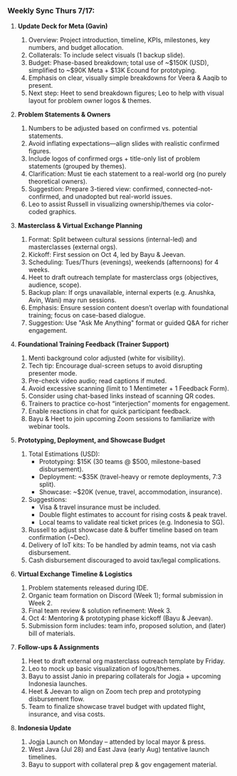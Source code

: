 ### Weekly Sync Thurs 7/17:

1. **Update Deck for Meta (Gavin)**
   1. Overview: Project introduction, timeline, KPIs, milestones, key numbers, and budget allocation.
   2. Collaterals: To include select visuals (1 backup slide).
   3. Budget: Phase-based breakdown; total use of \~\$150K (USD), simplified to \~\$90K Meta + \$13K Ecound for prototyping.
   4. Emphasis on clear, visually simple breakdowns for Veera & Aaqib to present.
   5. Next step: Heet to send breakdown figures; Leo to help with visual layout for problem owner logos & themes.

2. **Problem Statements & Owners**
   1. Numbers to be adjusted based on confirmed vs. potential statements.
   2. Avoid inflating expectations—align slides with realistic confirmed figures.
   3. Include logos of confirmed orgs + title-only list of problem statements (grouped by themes).
   4. Clarification: Must tie each statement to a real-world org (no purely theoretical owners).
   5. Suggestion: Prepare 3-tiered view: confirmed, connected-not-confirmed, and unadopted but real-world issues.
   6. Leo to assist Russell in visualizing ownership/themes via color-coded graphics.

3. **Masterclass & Virtual Exchange Planning**
   1. Format: Split between cultural sessions (internal-led) and masterclasses (external orgs).
   2. Kickoff: First session on Oct 4, led by Bayu & Jeevan.
   3. Scheduling: Tues/Thurs (evenings), weekends (afternoons) for 4 weeks.
   4. Heet to draft outreach template for masterclass orgs (objectives, audience, scope).
   5. Backup plan: If orgs unavailable, internal experts (e.g. Anushka, Avin, Wani) may run sessions.
   6. Emphasis: Ensure session content doesn’t overlap with foundational training; focus on case-based dialogue.
   7. Suggestion: Use "Ask Me Anything" format or guided Q\&A for richer engagement.
      
4. **Foundational Training Feedback (Trainer Support)**
   1. Menti background color adjusted (white for visibility).
   2. Tech tip: Encourage dual-screen setups to avoid disrupting presenter mode.
   3. Pre-check video audio; read captions if muted.
   4. Avoid excessive scanning (limit to 1 Mentimeter + 1 Feedback Form).
   5. Consider using chat-based links instead of scanning QR codes.
   6. Trainers to practice co-host “interjection” moments for engagement.
   7. Enable reactions in chat for quick participant feedback.
   8. Bayu & Heet to join upcoming Zoom sessions to familiarize with webinar tools.

5. **Prototyping, Deployment, and Showcase Budget**
   1. Total Estimations (USD):
      * Prototyping: \$15K (30 teams @ \$500, milestone-based disbursement).
      * Deployment: \~\$35K (travel-heavy or remote deployments, 7:3 split).
      * Showcase: \~\$20K (venue, travel, accommodation, insurance).
   2. Suggestions:
      * Visa & travel insurance must be included.
      * Double flight estimates to account for rising costs & peak travel.
      * Local teams to validate real ticket prices (e.g. Indonesia to SG).
   3. Russell to adjust showcase date & buffer timeline based on team confirmation (\~Dec).
   4. Delivery of IoT kits: To be handled by admin teams, not via cash disbursement.
   5. Cash disbursement discouraged to avoid tax/legal complications.

6. **Virtual Exchange Timeline & Logistics**
   1. Problem statements released during IDE.
   2. Organic team formation on Discord (Week 1); formal submission in Week 2.
   3. Final team review & solution refinement: Week 3.
   4. Oct 4: Mentoring & prototyping phase kickoff (Bayu & Jeevan).
   5. Submission form includes: team info, proposed solution, and (later) bill of materials.

7. **Follow-ups & Assignments**
   1. Heet to draft external org masterclass outreach template by Friday.
   2. Leo to mock up basic visualization of logos/themes.
   3. Bayu to assist Janio in preparing collaterals for Jogja + upcoming Indonesia launches.
   4. Heet & Jeevan to align on Zoom tech prep and prototyping disbursement flow.
   5. Team to finalize showcase travel budget with updated flight, insurance, and visa costs.

8. **Indonesia Update**
   1. Jogja Launch on Monday – attended by local mayor & press.
   2. West Java (Jul 28) and East Java (early Aug) tentative launch timelines.
   3. Bayu to support with collateral prep & gov engagement material.
